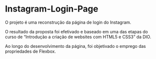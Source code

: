 # Instagram-Login-Page
O projeto é uma reconstrução da página de login do Instagram.

O resultado da proposta foi efetivado e baseado em uma das etapas do curso de “Introdução a criação de websites com HTML5 e CSS3” da DIO.

Ao longo do desenvolvimento da página, foi objetivado o emprego das propriedades de Flexbox.
